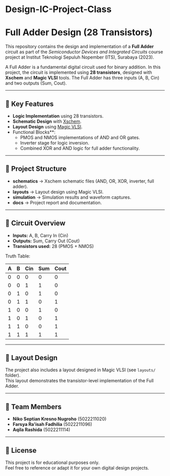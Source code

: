 # Design-IC-Project-Class
# Full Adder Design (28 Transistors)

This repository contains the design and implementation of a **Full Adder** circuit as part of the *Semiconductor Devices and Integrated Circuits* course project at Institut Teknologi Sepuluh Nopember (ITS), Surabaya (2023).

A Full Adder is a fundamental digital circuit used for binary addition. In this project, the circuit is implemented using **28 transistors**, designed with **Xschem** and **Magic VLSI** tools. The Full Adder has three inputs (A, B, Cin) and two outputs (Sum, Cout).

---

## 🔹 Key Features
- **Logic Implementation** using 28 transistors.  
- **Schematic Design** with [Xschem](https://xschem.sourceforge.io/stefan/).  
- **Layout Design** using [Magic VLSI](http://opencircuitdesign.com/magic/).  
- Functional Blocks**:
  - PMOS and NMOS implementations of AND and OR gates.  
  - Inverter stage for logic inversion.  
  - Combined XOR and AND logic for full adder functionality.  

---

## 🔹 Project Structure
- **schematics** → Xschem schematic files (AND, OR, XOR, inverter, full adder).
- **layouts** → Layout design using Magic VLSI.
- **simulation** → Simulation results and waveform captures.
- **docs** → Project report and documentation.

---

## 🔹 Circuit Overview
- **Inputs:** A, B, Carry In (Cin)  
- **Outputs:** Sum, Carry Out (Cout)  
- **Transistors used:** 28 (PMOS + NMOS)

Truth Table:

| A | B | Cin | Sum | Cout |
|---|---|-----|-----|------|
| 0 | 0 |  0  |  0  |  0   |
| 0 | 0 |  1  |  1  |  0   |
| 0 | 1 |  0  |  1  |  0   |
| 0 | 1 |  1  |  0  |  1   |
| 1 | 0 |  0  |  1  |  0   |
| 1 | 0 |  1  |  0  |  1   |
| 1 | 1 |  0  |  0  |  1   |
| 1 | 1 |  1  |  1  |  1   |

---

## 🔹 Layout Design
The project also includes a layout designed in Magic VLSI (see `layouts/` folder).  
This layout demonstrates the transistor-level implementation of the Full Adder.

---

## 🔹 Team Members
- **Niko Septian Kresno Nugroho** (5022211020)  
- **Farsya Ra'isah Fadhilia** (5022211096)  
- **Aqila Rashida** (5022211114)  

---

## 🔹 License
This project is for educational purposes only.  
Feel free to reference or adapt it for your own digital design projects.
